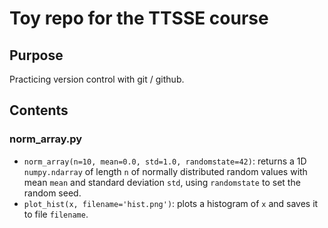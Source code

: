 # Toy repo for the TTSSE course

## Purpose

Practicing version control with git / github.

## Contents

### norm_array.py

* `norm_array(n=10, mean=0.0, std=1.0, randomstate=42)`: returns a 1D `numpy.ndarray` of length `n` of normally distributed random values with mean `mean` and standard deviation `std`, using `randomstate` to set the random seed.
* `plot_hist(x, filename='hist.png')`: plots a histogram of `x` and saves it to file `filename`.

